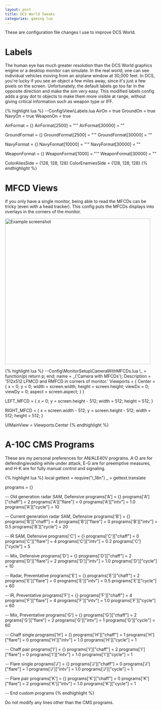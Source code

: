 ```yaml
---
layout: post
title: DCS World Tweaks
categories: gaming lua
---
```


These are configuration file changes I use to improve DCS World.

Labels
=

The human eye has much greater resolution than the DCS World graphics engine or a desktop monitor can simulate. In the real world, one can see individual vehicles moving from an airplane window at 30,000 feet. In DCS, you're lucky if you see an object a few miles away, since it's just a few pixels on the screen. Unfortunately, the default labels go too far in the opposite direction and make the sim very easy. This modified labels config adds a gray dot to objects to make them more visible at range, without giving critical information such as weapon type or IFF.

{% highlight lua %}
--Config\View\Labels.lua
AirOn = true
GroundOn = true
NavyOn = true
WeaponOn = true

AirFormat = {}
AirFormat[2500] = "'"
AirFormat[30000] = ""

GroundFormat = {}
GroundFormat[2500] = "'"
GroundFormat[30000] = ""

NavyFormat = {}
NavyFormat[10000] = "'"
NavyFormat[30000] = ""

WeaponFormat = {}
WeaponFormat[1000] = "'"
WeaponFormat[30000] = ""

ColorAliesSide = {128, 128, 128}
ColorEnemiesSide = {128, 128, 128}
{% endhighlight %}

MFCD Views
=

If you only have a single monitor, being able to read the MFCDs can be tricky (even with a head tracker). This config puts the MFCDs displays into overlays in the corners of the monitor.

<a href="https://i.imgur.com/nXh46.jpg"><img alt="Example screenshot" height="480" src="https://i.imgur.com/nXh46.jpg" /></a>

{% highlight lua %}
--Config\MonitorSetup\CameraWithMFCDs.lua
!_  = function(p) return p; end;
name = _('Camera with MFCDs');
Description = '512x512 LFMCD and RMFCD in corners of monitor.'
Viewports =
{
     Center =
     {
          x = 0;
          y = 0;
          width = screen.width;
          height = screen.height;
          viewDx = 0;
          viewDy = 0;
          aspect = screen.aspect;
     }
}

LEFT_MFCD =
{
     x = 0;
     y = screen.height - 512;
     width = 512;
     height = 512;
}

RIGHT_MFCD =
{
     x = screen.width - 512;
     y = screen.height - 512;
     width = 512;
     height = 512;
}

UIMainView = Viewports.Center
{% endhighlight %}

A-10C CMS Programs
=

These are my personal preferences for AN/ALE40V programs. A-D are for defending/evading while under attack, E-G are for preemptive measures, and H-K are for fully manual control and signaling.

{% highlight lua %}
local gettext = require("i_18n")
_ = gettext.translate

programs = {}

-- Old generation radar SAM, Defensive
programs['A'] = {}
programs['A']["chaff"] = 2
programs['A']["flare"] = 0
programs['A']["intv"]  = 1.0
programs['A']["cycle"] = 10

-- Current generation radar SAM, Defensive
programs['B'] = {}
programs['B']["chaff"] = 4
programs['B']["flare"] = 0
programs['B']["intv"]  = 0.5
programs['B']["cycle"] = 20

-- IR SAM, Defensive
programs['C'] = {}
programs['C']["chaff"] = 0
programs['C']["flare"] = 4
programs['C']["intv"]  = 0.2
programs['C']["cycle"] = 5

-- Mix, Defensive
programs['D'] = {}
programs['D']["chaff"] = 2
programs['D']["flare"] = 2
programs['D']["intv"]  = 1.0
programs['D']["cycle"] = 10

-- Radar, Preventative
programs['E'] = {}
programs['E']["chaff"] = 2
programs['E']["flare"] = 0
programs['E']["intv"]  = 0.5
programs['E']["cycle"] = 60

-- IR, Preventative
programs['F'] = {}
programs['F']["chaff"] = 4
programs['F']["flare"] = 4
programs['F']["intv"]  = 1.0
programs['F']["cycle"] = 60

-- Mix, Preventative
programs['G'] = {}
programs['G']["chaff"] = 2
prgrams['G']["flare"] = 2
programs['G']["intv"]  = 1
programs['G']["cycle"] = 60

-- Chaff single
programs['H'] = {}
programs['H']["chaff"] = 1
programs['H']["flare"] = 0
programs['H']["intv"]  = 1.0
programs['H']["cycle"] = 1

-- Chaff pair
programs['I'] = {}
programs['I']["chaff"] = 2
programs['I']["flare"] = 0
programs['I']["intv"]  = 1.0
programs['I']["cycle"] = 1

-- Flare single
programs['J'] = {}
programs['J']["chaff"] = 0
programs['J']["flare"] = 1
programs['J']["intv"]  = 1.0
programs['J']["cycle"] = 1

-- Flare pair
programs['K'] = {}
programs['K']["chaff"] = 0
programs['K']["flare"] = 2
programs['K']["intv"]  = 1.0
programs['K']["cycle"] = 1

-- End custom programs
{% endhighlight %}

Do not modify any lines other than the CMS programs.